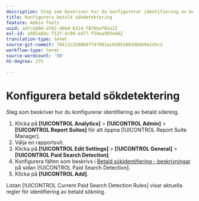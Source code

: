 ```yaml
---
description: Steg som beskriver hur du konfigurerar identifiering av betald sökning.
title: Konfigurera betald sökdetektering
feature: Admin Tools
uuid: adfce60d-a762-46bd-8314-f876baf02a25
exl-id: a602a84c-f12f-4c98-a477-f59ea993e662
translation-type: tm+mt
source-git-commit: 78412c2588b07f47981ac0d953893db6b9e1d3c2
workflow-type: tm+mt
source-wordcount: '58'
ht-degree: 27%

---
```


# Konfigurera betald sökdetektering

Steg som beskriver hur du konfigurerar identifiering av betald sökning.

1. Klicka på **[!UICONTROL Analytics]** > **[!UICONTROL Admin]** > **[!UICONTROL Report Suites]** för att öppna [!UICONTROL Report Suite Manager].
1. Välja en rapportsvit.
1. Klicka på **[!UICONTROL Edit Settings]** > **[!UICONTROL General]** > **[!UICONTROL Paid Search Detection]**.
1. Konfigurera fälten som beskrivs i [Betald sökidentifiering - beskrivningar](/help/admin/admin/paid-search-detection/paid-search-detection.md#section_0C2CFA0AF77B47098BE37CB024665D0D) på sidan [!UICONTROL Paid Search Detection].
1. Klicka på **[!UICONTROL Add]**.

Listan [!UICONTROL Current Paid Search Detection Rules] visar aktuella regler för identifiering av betald sökning.
